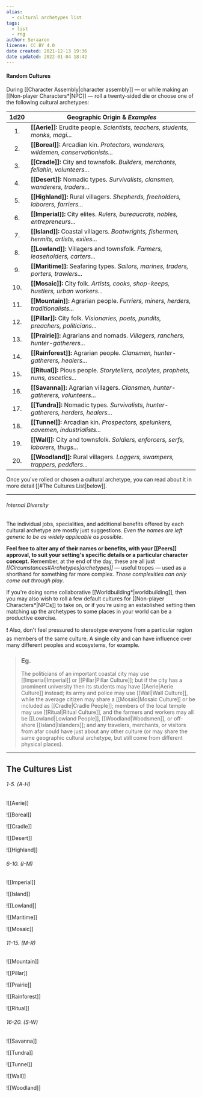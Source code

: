 ```yaml
---
alias:
  - cultural archetypes list
tags:
  - list
  - rng
author: Seraaron
license: CC BY 4.0
date created: 2021-12-13 19:36
date updated: 2022-01-04 18:42
---
```


#### Random Cultures

During [[Character Assembly|character assembly]] — or while making an [[Non-player Characters*|NPC]] — roll a twenty-sided die or choose one of the following cultural archetypes:

| 1d20 | Geographic Origin & *Examples*                                                                          |
| :--: | ------------------------------------------------------------------------------------------- |
|  1.  | **[[Aerie]]:** Erudite people. _Scientists, teachers, students, monks, magi..._         |
|  2.  | **[[Boreal]]:** Arcadian kin. _Protectors, wanderers, wildemen, conservationists..._     |
|  3.  | **[[Cradle]]:** City and townsfolk. _Builders, merchants, fellahin, volunteers..._                  |
|  4.  | **[[Desert]]:** Nomadic types. _Survivalists, clansmen, wanderers, traders..._           |
|  5.  | **[[Highland]]:** Rural villagers. _Shepherds, freeholders, laborers, farriers..._          |
|  6.  | **[[Imperial]]:** City elites. _Rulers, bureaucrats, nobles, entrepreneurs..._        |
|  7.  | **[[Island]]:** Coastal villagers. _Boatwrights, fishermen, hermits, artists, exiles..._ |
|  8.  | **[[Lowland]]:** Villagers and townsfolk. _Farmers, leaseholders, carters..._            |
|  9.  | **[[Maritime]]:** Seafaring types. _Sailors, marines, traders, porters, trawlers..._      |
|  10. | **[[Mosaic]]:** City folk. _Artists, cooks, shop-keeps, hustlers, urban workers..._     |
|  11. | **[[Mountain]]:** Agrarian people. _Furriers, miners, herders, traditionalists..._       |
|  12. | **[[Pillar]]:** City folk. _Visionaries, poets, pundits, preachers, politicians..._      |
|  13. | **[[Prairie]]:** Agrarians and nomads. _Villagers, ranchers, hunter-gatherers..._        |
|  14. | **[[Rainforest]]:** Agrarian people. _Clansmen, hunter-gatherers, healers..._            |
|  15. | **[[Ritual]]:** Pious people. _Storytellers, acolytes, prophets, nuns, ascetics..._      |
|  16. | **[[Savanna]]:** Agrarian villagers. _Clansmen, hunter-gatherers, volunteers..._         |
|  17. | **[[Tundra]]:** Nomadic types. _Survivalists, hunter-gatherers, herders, healers..._              |
|  18. | **[[Tunnel]]:** Arcadian kin. _Prospectors, spelunkers, cavemen, industrialists..._      |
|  19. | **[[Wall]]:** City and townsfolk. _Soldiers, enforcers, serfs, laborers, thugs..._       |
|  20. | **[[Woodland]]:** Rural villagers. _Loggers, swampers, trappers, peddlers..._            |

Once you've rolled or chosen a cultural archetype, you can read about it in more detail [[#The Cultures List|below]]. 

---

###### Internal Diversity

The individual jobs, specialities, and additional benefits offered by each cultural archetype are mostly just suggestions. _Even the names are left generic to be as widely applicable as possible_.

**Feel free to alter any of their names or benefits, with your [[Peers]] approval, to suit your setting's specific details or a particular character concept.** Remember, at the end of the day, these are all just _[[Circumstances#Archetypes|archetypes]]_ — useful tropes — used as a shorthand for something far more complex. _Those complexities can only come out through play_.

If you're doing some collaborative [[Worldbuilding*|worldbuilding]], then you may also wish to roll a few default cultures for [[Non-player Characters*|NPCs]] to take on, or if you're using an established setting then matching up the archetypes to some places in your world can be a productive exercise. 

❗ Also, don't feel pressured to stereotype everyone from a particular region as members of the same culture. A single city and can have influence over many different peoples and ecosystems, for example.

> ### Eg.
>
> The politicians of an important coastal city may use [[Imperial|Imperial]] or [[Pillar|Pillar Culture]]; but if the city has a prominent university then its students may have [[Aerie|Aerie Culture]] instead; its army and police may use [[Wall|Wall Culture]], while the average citizen may share a [[Mosaic|Mosaic Culture]] or be included as [[Cradle|Cradle People]]; members of the local temple may use [[Ritual|Ritual Culture]], and the farmers and workers may all be [[Lowland|Lowland People]], [[Woodland|Woodsmen]], or off-shore [[Island|Islanders]]; and any travelers, merchants, or visitors from afar could have just about any other culture (or may share the same geographic cultural archetype, but still come from different physical places).

---

## The Cultures List

###### 1-5. (A-H)

![[Aerie]]

![[Boreal]]

![[Cradle]]

![[Desert]]

![[Highland]]

###### 6-10. (I-M)

![[Imperial]]

![[Island]]

![[Lowland]]

![[Maritime]]

![[Mosaic]]

###### 11-15. (M-R)

![[Mountain]]

![[Pillar]]

![[Prairie]]

![[Rainforest]]

![[Ritual]]

###### 16-20. (S-W)

![[Savanna]]

![[Tundra]]

![[Tunnel]]

![[Wall]]

![[Woodland]]
